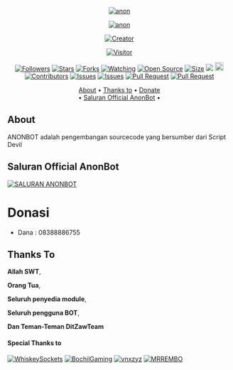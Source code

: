 <p align="center">
 <a href="https://github.com/MRREMBO">
        <img
            src="https://readme-typing-svg.herokuapp.com?size=150&color=48006E&vCenter=true&width=650&height=200&lines=ANONBOT"
            alt="anon"
        />
    </a>
 </p>

<p align="center">
    <a href="https://github.com/MRREMBO">
        <img
            src="https://readme-typing-svg.herokuapp.com/?size=15&width=215&color=48006E&vCenter=true&lines=MAKE+YOUR+LIFE+MORE+EFFICIENT!"
            alt="anon"
        />
    </a>
</p>

<p align="center">
<a href="https://github.com/MRREMBO"><img title="Creator" src="https://img.shields.io/badge/Creator-MRREMBO-blue.svg?style=for-the-badge&logo=github"></a>
</p>
<p align="center">
<a href="https://visitor-badge.glitch.me/badge?page_id=MRREMBO/Anonbot-version-1.0.0"><img title="Visitor" src="https://visitor-badge.glitch.me/badge?page_id=MRREMBO/Anonbot-version-1.0.0"></a>
</p>
<p align="center">
<a href="https://github.com/MRREMBO/followers"><img title="Followers" src="https://img.shields.io/github/followers/balhisyhrl?color=red&style=flat-square"></a>
<a href="https://github.com/MRREMBO/Anonbot-version-1.0.0/stargazers/"><img title="Stars" src="https://img.shields.io/github/stars/MRREMBO/Anonbot-version-1.0.0?color=yellow&style=flat-square"></a>
<a href="https://github.com/MRREMBO/Anonbot-version-1.0.0/network/members"><img title="Forks" src="https://img.shields.io/github/forks/MRREMBO/Anonbot-version-1.0.0?color=red&style=flat-square"></a>
<a href="https://github.com/MRREMBO/Anonbot-version-1.0.0/watchers"><img title="Watching" src="https://img.shields.io/github/watchers/MRREMBO/Anonbot-version-1.0.0?label=Watchers&color=blue&style=flat-square"></a>
<a href="https://github.com/MRREMBO/Anonbot-version-1.0.0"><img title="Open Source" src="https://badges.frapsoft.com/os/v2/open-source.svg?v=103"></a>
<a href="https://github.com/MRREMBO/Anonbot-version-1.0.0/"><img title="Size" src="https://img.shields.io/github/repo-size/MRREMBO/Anonbot-version-1.0.0?style=flat-square&color=green"></a>
<a href="https://hits.seeyoufarm.com"><img src="https://hits.seeyoufarm.com/api/count/incr/badge.svg?url=https://github.com/MRREMBO/Anonbot-version-1.0.0/&count_bg=%2379C83D&title_bg=%23555555&icon=probot.svg&icon_color=%2300FF6D&title=hits&edge_flat=false"/></a>
<a href="https://github.com/MRREMBO/Anonbot-version-1.0.0/graphs/commit-activity"><img height="20" src="https://img.shields.io/badge/Maintained%3F-yes-green.svg"></a>
<a href="https://github.com/MRREMBO/Anonbot-version-1.0.0/graphs/contributors"><img title="Contributors" src="https://img.shields.io/github/contributors/MRREMBO/Anonbot-version-1.0.0?label=Contributors&color=blue&style=flat-square"></a>
<a href="https://github.com/MRREMBO/Anonbot-version-1.0.0/issues"><img title="Issues" src="https://img.shields.io/github/issues/MRREMBO/Anonbot-version-1.0.0?label=Issues&color=success&style=flat-square"></a>
<a href="https://github.com/MRREMBO/Anonbot-version-1.0.0/issues?q=is%3Aissue+is%3Aclosed"><img title="Issues" src="https://img.shields.io/github/issues-closed/MRREMBO/Anonbot-version-1.0.0?label=Issues&color=red&style=flat-square"></a>
<a href="https://github.com/MRREMBO/Anonbot-version-1.0.0/pulls"><img title="Pull Request" src="https://img.shields.io/github/issues-pr/MRREMBO/Anonbot-version-1.0.0?label=PullRequest&color=success&style=flat-square"></a>
<a href="https://github.com/MRREMBO/Anonbot-version-1.0.0/pulls?q=is%3Apr+is%3Aclosed"><img title="Pull Request" src="https://img.shields.io/github/issues-pr-closed/MRREMBO/Anonbot-version-1.0.0?label=PullRequest&color=red&style=flat-square"></a>
</p>

<p align="center">
  <a href="https://github.com/MRREMBO/Anonbot-version-1.0.0/#about">About</a> •
  <a href="https://github.com/MRREMBO/Anonbot-version-1.0.0/#thanks-to">Thanks to</a> •
  <a href="https://github.com/MRREMBO/Anonbot-version-1.0.0/#donasi">Donate</a></br> •
  <a href="https://github.com/MRREMBO/Anonbot-version-1.0.0/#Saluran Anonbot"> Saluran Official AnonBot</a> •

</p>

## About
ANONBOT adalah pengembangan sourcecode yang bersumber dari Script Devil

## Saluran Official AnonBot
[![SALURAN ANONBOT](https://img.shields.io/badge/WhatsApp%20Group-25D366?style=for-the-badge&logo=whatsapp&logoColor=white)](https://whatsapp.com/channel/0029VaefNUh8fewkWweWk535)

# Donasi
- Dana   : 08388886755

## Thanks To 
**Allah SWT**,

**Orang Tua**,

**Seluruh penyedia module**,

**Seluruh pengguna BOT**,

**Dan Teman-Teman DitZawTeam**


#### Special Thanks to
[![WhiskeySockets](https://github.com/WhiskeySockets.png?size=100)](https://github.com/WhiskeySockets)
[![BochilGaming](https://github.com/BochilGaming.png?size=100)](https://github.com/BochilGaming)
[![vnxzyz](https://github.com/vnxzyz.png?size=100)](https://github.com/vnxzyz)
[![MRREMBO](https://github.com/MRREMBO.png?size=100)](https://github.com/MRREMBO)
